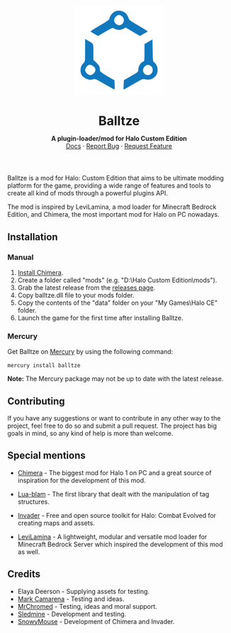 <div align="center">
    <img src="docs/assets/logo.svg" alt="Logo" width="200" height="200">
    <h1 align="center" style="margin-bottom: 0">Balltze</h1>
    <p align="center" style="margin-bottom: 1.5rem">
        <strong>A plugin-loader/mod for Halo Custom Edition</strong>
        <br>
        <a href="https://balltze.shadowmods.net/">Docs</a>
        ·
        <a href="https://github.com/MangoFizz/balltze/issues/new?labels=bug&template=bug-report---.md">Report Bug</a>
        ·
        <a href="https://github.com/MangoFizz/balltze/issues/new?labels=enhancement&template=feature-request---.md">Request Feature</a>
    </p>
    <br>
</div>

Balltze is a mod for Halo: Custom Edition that aims to be ultimate modding platform for the game,
providing a wide range of features and tools to create all kind of mods through a powerful plugins 
API. 

The mod is inspired by LeviLamina, a mod loader for Minecraft Bedrock Edition, and Chimera, the 
most important mod for Halo on PC nowadays.

## Installation
### Manual
1. [Install Chimera](https://github.com/SnowyMouse/chimera#installation).
2. Create a folder called "mods" (e.g. "D:\Halo Custom Edition\mods").
3. Grab the latest release from the [releases page](https://github.com/MangoFizz/balltze/releases/latest).
4. Copy balltze.dll file to your mods folder.
5. Copy the contents of the "data" folder on your "My Games\Halo CE" folder.
6. Launch the game for the first time after installing Balltze.

### Mercury
Get Balltze on [Mercury](https://github.com/Sledmine/Mercury) by using the
following command:
```
mercury install balltze
```
**Note:** The Mercury package may not be up to date with the latest release.

## Contributing
If you have any suggestions or want to contribute in any other way to the project, feel 
free to do so and submit a pull request. The project has big goals in mind, so any kind
of help is more than welcome.

## Special mentions 
- [Chimera](https://github.com/SnowyMouse/chimera) - The biggest mod for Halo 1 on PC and 
a great source of inspiration for the development of this mod.

- [Lua-blam](https://github.com/Sledmine/lua-blam) - The first library that dealt with the 
manipulation of tag structures.

- [Invader](https://github.com/SnowyMouse/invader) - Free and open source toolkit for Halo: 
Combat Evolved for creating maps and assets. 

- [LeviLamina](https://github.com/LiteLDev/LeviLamina) - A lightweight, modular and versatile mod 
loader for Minecraft Bedrock Server which inspired the development of this mod as well.

## Credits 
- Elaya Deerson - Supplying assets for testing.
- [Mark Camarena](https://github.com/markmcfuzz) - Testing and ideas.
- [MrChromed](https://github.com/MrChromed) - Testing, ideas and moral support.
- [Sledmine](https://github.com/Sledmine) - Development and testing.
- [SnowyMouse](https://github.com/SnowyMouse) - Development of Chimera and Invader.
